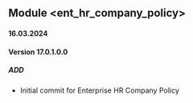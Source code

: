 ## Module <ent_hr_company_policy>

#### 16.03.2024
#### Version 17.0.1.0.0
##### ADD
- Initial commit for Enterprise HR Company Policy

